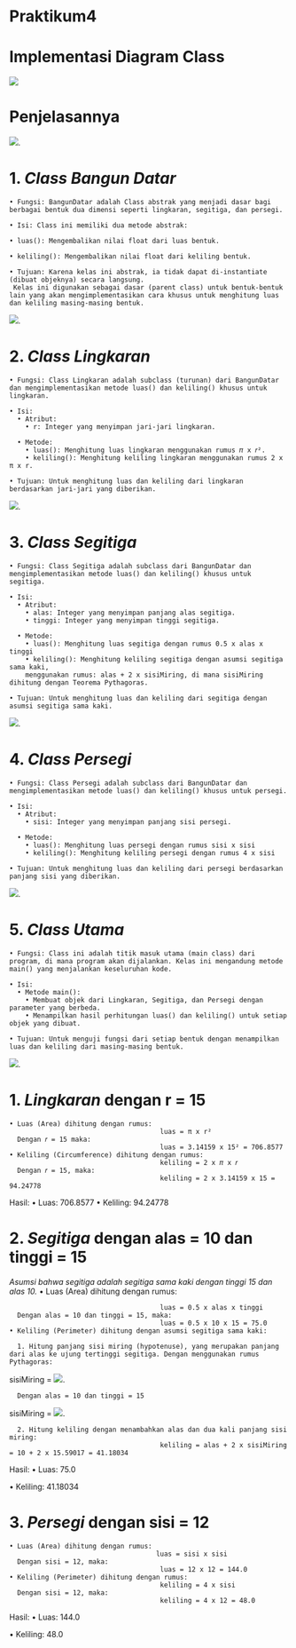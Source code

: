 # Praktikum4

# Implementasi Diagram Class 

![](DiagramClass.png)


# Penjelasannya

![](BangunDatar.png).

# 1.  *Class Bangun Datar*
    • Fungsi: BangunDatar adalah Class abstrak yang menjadi dasar bagi berbagai bentuk dua dimensi seperti lingkaran, segitiga, dan persegi.

    • Isi: Class ini memiliki dua metode abstrak:
   
    • luas(): Mengembalikan nilai float dari luas bentuk.
    
    • keliling(): Mengembalikan nilai float dari keliling bentuk.
    
    • Tujuan: Karena kelas ini abstrak, ia tidak dapat di-instantiate (dibuat objeknya) secara langsung. 
     Kelas ini digunakan sebagai dasar (parent class) untuk bentuk-bentuk lain yang akan mengimplementasikan cara khusus untuk menghitung luas dan keliling masing-masing bentuk.



![](Lingkaran.png).
    
# 2.  *Class Lingkaran*
    • Fungsi: Class Lingkaran adalah subclass (turunan) dari BangunDatar dan mengimplementasikan metode luas() dan keliling() khusus untuk lingkaran.
  
    • Isi:
      • Atribut:
        • r: Integer yang menyimpan jari-jari lingkaran.
    
      • Metode:
        • luas(): Menghitung luas lingkaran menggunakan rumus 𝜋 x 𝑟².     
        • keliling(): Menghitung keliling lingkaran menggunakan rumus 2 x π x r.
 
    • Tujuan: Untuk menghitung luas dan keliling dari lingkaran berdasarkan jari-jari yang diberikan.



![](Segitiga.png).

# 3.  *Class Segitiga*
    • Fungsi: Class Segitiga adalah subclass dari BangunDatar dan mengimplementasikan metode luas() dan keliling() khusus untuk segitiga.
   
    • Isi:
      • Atribut:
        • alas: Integer yang menyimpan panjang alas segitiga.
        • tinggi: Integer yang menyimpan tinggi segitiga.
    
      • Metode:
        • luas(): Menghitung luas segitiga dengan rumus 0.5 x alas x tinggi
        • keliling(): Menghitung keliling segitiga dengan asumsi segitiga sama kaki,
        menggunakan rumus: alas + 2 x sisiMiring, di mana sisiMiring dihitung dengan Teorema Pythagoras.
    
    • Tujuan: Untuk menghitung luas dan keliling dari segitiga dengan asumsi segitiga sama kaki.



![](Persegi.png).

# 4.  *Class Persegi*
    • Fungsi: Class Persegi adalah subclass dari BangunDatar dan mengimplementasikan metode luas() dan keliling() khusus untuk persegi.
  
    • Isi:
      • Atribut:
        • sisi: Integer yang menyimpan panjang sisi persegi.
    
      • Metode:
        • luas(): Menghitung luas persegi dengan rumus sisi x sisi
        • keliling(): Menghitung keliling persegi dengan rumus 4 x sisi
   
    • Tujuan: Untuk menghitung luas dan keliling dari persegi berdasarkan panjang sisi yang diberikan.



![](Utama.png).

# 5.  *Class Utama*
    • Fungsi: Class ini adalah titik masuk utama (main class) dari program, di mana program akan dijalankan. Kelas ini mengandung metode main() yang menjalankan keseluruhan kode.
    
    • Isi:
      • Metode main():
        • Membuat objek dari Lingkaran, Segitiga, dan Persegi dengan parameter yang berbeda.
        • Menampilkan hasil perhitungan luas() dan keliling() untuk setiap objek yang dibuat.
    
    • Tujuan: Untuk menguji fungsi dari setiap bentuk dengan menampilkan luas dan keliling dari masing-masing bentuk.




![](HasilOutput.png).

# 1.  *Lingkaran*  dengan r = 15
    • Luas (Area) dihitung dengan rumus:
                                          luas = π x r²
      Dengan 𝑟 = 15 maka:
                                          luas = 3.14159 x 15² = 706.8577
    • Keliling (Circumference) dihitung dengan rumus:
                                          keliling = 2 x 𝜋 x 𝑟
      Dengan 𝑟 = 15, maka:
                                          keliling = 2 x 3.14159 x 15 = 94.24778
Hasil:
  • Luas: 706.8577
  • Keliling: 94.24778


# 2.  *Segitiga*  dengan alas = 10 dan tinggi = 15
  *Asumsi bahwa segitiga adalah segitiga sama kaki dengan tinggi 15 dan alas 10.*
    • Luas (Area) dihitung dengan rumus:

                                          luas = 0.5 x alas x tinggi
      Dengan alas = 10 dan tinggi = 15, maka:
                                          luas = 0.5 x 10 x 15 = 75.0
    • Keliling (Perimeter) dihitung dengan asumsi segitiga sama kaki:

      1. Hitung panjang sisi miring (hypotenuse), yang merupakan panjang dari alas ke ujung tertinggi segitiga. Dengan menggunakan rumus Pythagoras:

 sisiMiring = 
                 ![](SisiMiring1.png).
      
      Dengan alas = 10 dan tinggi = 15
 
 sisiMiring = 
                  ![](SisiMiring2.png).
              
      2. Hitung keliling dengan menambahkan alas dan dua kali panjang sisi miring:
                                          keliling = alas + 2 x sisiMiring = 10 + 2 x 15.59017 = 41.18034
Hasil:
  • Luas: 75.0
 
  • Keliling: 41.18034

# 3.  *Persegi*  dengan sisi = 12
    • Luas (Area) dihitung dengan rumus:
                                         luas = sisi x sisi
      Dengan sisi = 12, maka:
                                          luas = 12 x 12 = 144.0
    • Keliling (Perimeter) dihitung dengan rumus:
                                          keliling = 4 x sisi
      Dengan sisi = 12, maka:
                                          keliling = 4 x 12 = 48.0
Hasil:
  • Luas: 144.0
 
  • Keliling: 48.0
